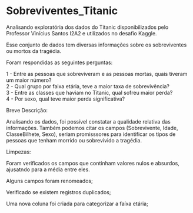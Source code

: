 # Sobreviventes_Titanic

Analisando exploratória dos dados do Titanic disponibilizados pelo Professor Vinícius Santos I2A2 e utilizados no desafio Kaggle.

Esse conjunto de dados tem diversas informações sobre os sobreviventes ou mortos da tragédia.<br />

Foram respondidas as seguintes perguntas:<br />

1 - Entre as pessoas que sobreviveram e as pessoas mortas, quais tiveram um maior número?<br />
2 - Qual grupo por faixa etária, teve a maior taxa de sobrevivência?<br />
3 - Entre as classes que haviam no Titanic, qual sofreu maior perda?<br />
4 - Por sexo, qual teve maior perda significativa?<br />

Breve Descrição:<br />

Analisando os dados, foi possível constatar a qualidade relativa das informações. Também podemos citar os campos (Sobrevivente, Idade, ClasseBilhete, Sexo), seriam promisssores para identificar os tipos de pessoas que tenham morrido ou sobrevivido a tragédia.<br />

Limpezas:<br />

Foram verificados os campos que continham valores nulos e absurdos, ajusatndo para a média entre eles.<br />

Alguns campos foram renomeados;<br />

Verificado se existem registros duplicados;<br />

Uma nova coluna foi criada para categorizar a faíxa etária;<br />
